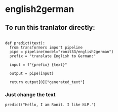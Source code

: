# english2german
## To run this tranlator directly:

```

def predict(text):
  from transformers import pipeline
  pipe = pipeline(model="ronit33/english2german")
  prefix = "translate English to German:"

  input = f"{prefix} {text}"

  output = pipe(input)

  return output[0]["generated_text"]
```
### Just change the text
```
predict("Hello, I am Ronit. I like NLP.")
```
